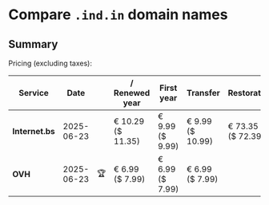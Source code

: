 # Compare `.ind.in` domain names

## Summary

Pricing (excluding taxes):

| Service | Date |  | / Renewed year | First year | Transfer | Restoration |
|--|--|--|--|--|--|--|
| **Internet.bs** | 2025-06-23 |  | € 10.29<br>($ 11.35) | € 9.99<br>($ 9.99) | € 9.99<br>($ 10.99) | € 73.35<br>($ 72.39) |
| **OVH** | 2025-06-23 | 🏆 | € 6.99<br>($ 7.99) | € 6.99<br>($ 7.99) | € 6.99<br>($ 7.99) |  |
